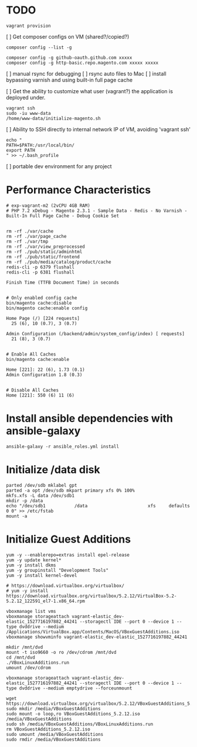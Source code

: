 # TODO

    vagrant provision

[ ] Get composer configs on VM (shared?/copied?)

    composer config --list -g

    composer config -g github-oauth.github.com xxxxx
    composer config -g http-basic.repo.magento.com xxxxx xxxxx

[ ] manual rsync for debugging
[ ] rsync auto files to Mac
[ ] install bypassing varnish and using built-in full page cache

[ ] Get the ability to customize what user (vagrant?) the application is deployed under. 

    vagrant ssh
    sudo -iu www-data
    /home/www-data/initialize-magento.sh

[ ] Ability to SSH directly to internal network IP of VM, avoiding 'vagrant ssh'

    echo "
    PATH=$PATH:/usr/local/bin/
    export PATH
    " >> ~/.bash_profile

[ ] portable dev environment for any project

# Performance Characteristics

    # exp-vagrant-m2 (2vCPU 4GB RAM)
    # PHP 7.2 xDebug - Magento 2.3.1 - Sample Data - Redis - No Varnish - Built-In Full Page Cache - Debug Cookie Set


    rm -rf ./var/cache
    rm -rf ./var/page_cache
    rm -rf ./var/tmp
    rm -rf ./var/view_preprocessed
    rm -rf ./pub/static/adminhtml
    rm -rf ./pub/static/frontend
    rm -rf ./pub/media/catalog/product/cache
    redis-cli -p 6379 flushall
    redis-cli -p 6381 flushall

    Finish Time (TTFB Document Time) in seconds


    # Only enabled config cache
    bin/magento cache:disable
    bin/magento cache:enable config

    Home Page (/) [224 requests]
      25 (6), 10 (0.7), 3 (0.7)

    Admin Configuration (/backend/admin/system_config/index) [ requests]
      21 (8), 3 (0.7)


    # Enable All Caches
    bin/magento cache:enable

    Home [221]: 22 (6), 1.73 (0.1)
    Admin Configuration 1.8 (0.3)


    # Disable All Caches
    Home [221]: 550 (6) 11 (6)

# Install ansible dependencies with ansible-galaxy

    ansible-galaxy -r ansible_roles.yml install

# Initialize /data disk

    parted /dev/sdb mklabel gpt
    parted -a opt /dev/sdb mkpart primary xfs 0% 100%
    mkfs.xfs -L data /dev/sdb1
    mkdir -p /data
    echo "/dev/sdb1           /data                       xfs     defaults        0 0" >> /etc/fstab
    mount -a

# Initialize Guest Additions
    yum -y --enablerepo=extras install epel-release
    yum -y update kernel*
    yum -y install dkms
    yum -y groupinstall "Development Tools"
    yum -y install kernel-devel
    
    # https://download.virtualbox.org/virtualbox/
    # yum -y install https://download.virtualbox.org/virtualbox/5.2.12/VirtualBox-5.2-5.2.12_122591_el7-1.x86_64.rpm

    vboxmanage list vms
    vboxmanage storageattach vagrant-elastic_dev-elastic_1527716197882_44241 --storagectl IDE --port 0 --device 1 --type dvddrive --medium /Applications/VirtualBox.app/Contents/MacOS/VBoxGuestAdditions.iso
    vboxmanage showvminfo vagrant-elastic_dev-elastic_1527716197882_44241
    
    mkdir /mnt/dvd
    mount -t iso9660 -o ro /dev/cdrom /mnt/dvd
    cd /mnt/dvd
    ./VBoxLinuxAdditions.run
    umount /dev/cdrom
    
    vboxmanage storageattach vagrant-elastic_dev-elastic_1527716197882_44241 --storagectl IDE --port 0 --device 1 --type dvddrive --medium emptydrive --forceunmount

    wget https://download.virtualbox.org/virtualbox/5.2.12/VBoxGuestAdditions_5.2.12.iso
    sudo mkdir /media/VBoxGuestAdditions
    sudo mount -o loop,ro VBoxGuestAdditions_5.2.12.iso /media/VBoxGuestAdditions
    sudo sh /media/VBoxGuestAdditions/VBoxLinuxAdditions.run
    rm VBoxGuestAdditions_5.2.12.iso
    sudo umount /media/VBoxGuestAdditions
    sudo rmdir /media/VBoxGuestAdditions

